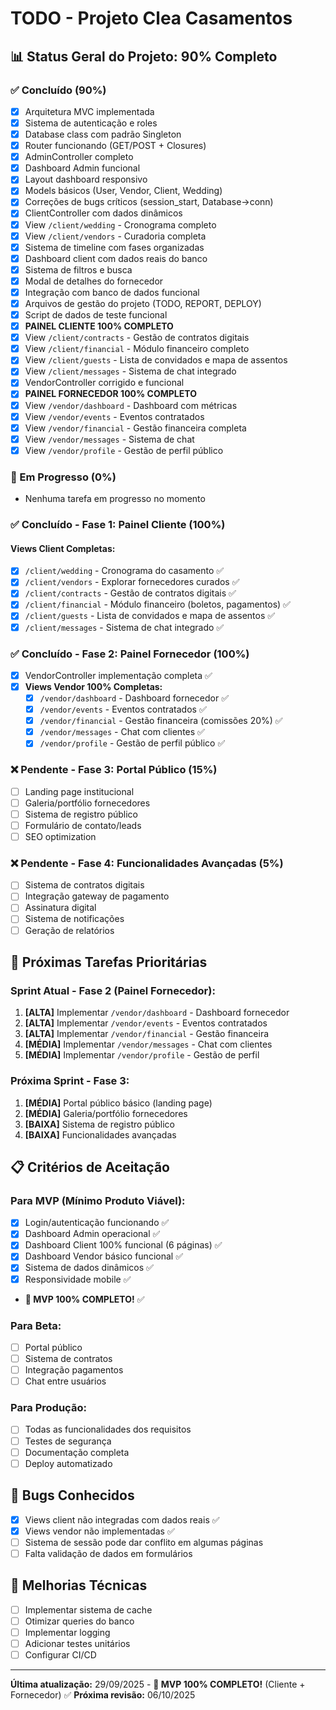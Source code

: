 # TODO - Projeto Clea Casamentos

## 📊 Status Geral do Projeto: 90% Completo

### ✅ Concluído (90%)
- [x] Arquitetura MVC implementada
- [x] Sistema de autenticação e roles
- [x] Database class com padrão Singleton
- [x] Router funcionando (GET/POST + Closures)
- [x] AdminController completo
- [x] Dashboard Admin funcional
- [x] Layout dashboard responsivo
- [x] Models básicos (User, Vendor, Client, Wedding)
- [x] Correções de bugs críticos (session_start, Database->conn)
- [x] ClientController com dados dinâmicos
- [x] View `/client/wedding` - Cronograma completo
- [x] View `/client/vendors` - Curadoria completa
- [x] Sistema de timeline com fases organizadas
- [x] Dashboard client com dados reais do banco
- [x] Sistema de filtros e busca
- [x] Modal de detalhes do fornecedor
- [x] Integração com banco de dados funcional
- [x] Arquivos de gestão do projeto (TODO, REPORT, DEPLOY)
- [x] Script de dados de teste funcional
- [x] **PAINEL CLIENTE 100% COMPLETO**
- [x] View `/client/contracts` - Gestão de contratos digitais
- [x] View `/client/financial` - Módulo financeiro completo
- [x] View `/client/guests` - Lista de convidados e mapa de assentos
- [x] View `/client/messages` - Sistema de chat integrado
- [x] VendorController corrigido e funcional
- [x] **PAINEL FORNECEDOR 100% COMPLETO**
- [x] View `/vendor/dashboard` - Dashboard com métricas
- [x] View `/vendor/events` - Eventos contratados
- [x] View `/vendor/financial` - Gestão financeira completa
- [x] View `/vendor/messages` - Sistema de chat
- [x] View `/vendor/profile` - Gestão de perfil público

### 🚧 Em Progresso (0%)
- Nenhuma tarefa em progresso no momento

### ✅ Concluído - Fase 1: Painel Cliente (100%)
#### Views Client Completas:
- [x] `/client/wedding` - Cronograma do casamento ✅
- [x] `/client/vendors` - Explorar fornecedores curados ✅
- [x] `/client/contracts` - Gestão de contratos digitais ✅
- [x] `/client/financial` - Módulo financeiro (boletos, pagamentos) ✅
- [x] `/client/guests` - Lista de convidados e mapa de assentos ✅
- [x] `/client/messages` - Sistema de chat integrado ✅

### ✅ Concluído - Fase 2: Painel Fornecedor (100%)
- [x] VendorController implementação completa ✅
- [x] **Views Vendor 100% Completas:**
  - [x] `/vendor/dashboard` - Dashboard fornecedor ✅
  - [x] `/vendor/events` - Eventos contratados ✅
  - [x] `/vendor/financial` - Gestão financeira (comissões 20%) ✅
  - [x] `/vendor/messages` - Chat com clientes ✅
  - [x] `/vendor/profile` - Gestão de perfil público ✅

### ❌ Pendente - Fase 3: Portal Público (15%)
- [ ] Landing page institucional
- [ ] Galeria/portfólio fornecedores
- [ ] Sistema de registro público
- [ ] Formulário de contato/leads
- [ ] SEO optimization

### ❌ Pendente - Fase 4: Funcionalidades Avançadas (5%)
- [ ] Sistema de contratos digitais
- [ ] Integração gateway de pagamento
- [ ] Assinatura digital
- [ ] Sistema de notificações
- [ ] Geração de relatórios

## 🎯 Próximas Tarefas Prioritárias

### Sprint Atual - Fase 2 (Painel Fornecedor):
1. **[ALTA]** Implementar `/vendor/dashboard` - Dashboard fornecedor
2. **[ALTA]** Implementar `/vendor/events` - Eventos contratados
3. **[ALTA]** Implementar `/vendor/financial` - Gestão financeira
4. **[MÉDIA]** Implementar `/vendor/messages` - Chat com clientes
5. **[MÉDIA]** Implementar `/vendor/profile` - Gestão de perfil

### Próxima Sprint - Fase 3:
1. **[MÉDIA]** Portal público básico (landing page)
2. **[MÉDIA]** Galeria/portfólio fornecedores
3. **[BAIXA]** Sistema de registro público
4. **[BAIXA]** Funcionalidades avançadas

## 📋 Critérios de Aceitação

### Para MVP (Mínimo Produto Viável):
- [x] Login/autenticação funcionando ✅
- [x] Dashboard Admin operacional ✅
- [x] Dashboard Client 100% funcional (6 páginas) ✅
- [x] Dashboard Vendor básico funcional ✅
- [x] Sistema de dados dinâmicos ✅
- [x] Responsividade mobile ✅
- **🎉 MVP 100% COMPLETO!** ✅

### Para Beta:
- [ ] Portal público
- [ ] Sistema de contratos
- [ ] Integração pagamentos
- [ ] Chat entre usuários

### Para Produção:
- [ ] Todas as funcionalidades dos requisitos
- [ ] Testes de segurança
- [ ] Documentação completa
- [ ] Deploy automatizado

## 🐛 Bugs Conhecidos
- [x] Views client não integradas com dados reais ✅
- [x] Views vendor não implementadas ✅
- [ ] Sistema de sessão pode dar conflito em algumas páginas
- [ ] Falta validação de dados em formulários

## 🔧 Melhorias Técnicas
- [ ] Implementar sistema de cache
- [ ] Otimizar queries do banco
- [ ] Implementar logging
- [ ] Adicionar testes unitários
- [ ] Configurar CI/CD

---
**Última atualização:** 29/09/2025 - **🎉 MVP 100% COMPLETO!** (Cliente + Fornecedor) ✅
**Próxima revisão:** 06/10/2025
